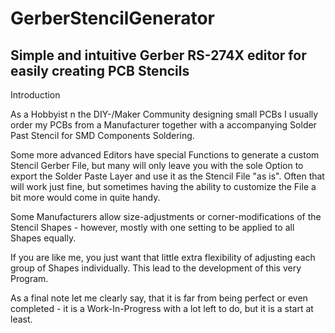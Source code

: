 # GerberStencilGenerator
Simple and intuitive Gerber RS-274X editor for easily creating PCB Stencils
---
Introduction

As a Hobbyist n the DIY-/Maker Community designing small PCBs I usually order my PCBs from a Manufacturer together with a accompanying Solder Past Stencil for SMD Components Soldering.

Some more advanced Editors have special Functions to generate a custom Stencil Gerber File, but many will only leave you with the sole Option to export the Solder Paste Layer and use it as the Stencil File "as is". 
Often that will work just fine, but sometimes having the ability to customize the File a bit more would come in quite handy.

Some Manufacturers allow size-adjustments or corner-modifications of the Stencil Shapes - however, mostly with one setting to be applied to all Shapes equally.

If you are like me, you just want that little extra flexibility of adjusting each group of Shapes individually. This lead to the development of this very Program.

As a final note let me clearly say, that it is far from being perfect or even completed - it is a Work-In-Progress with a lot left to do, but it is a start at least. 

